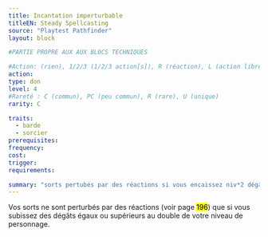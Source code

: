 ```yaml
---
title: Incantation imperturbable
titleEN: Steady Spellcasting
source: "Playtest Pathfinder"
layout: block

#PARTIE PROPRE AUX AUX BLOCS TECHNIQUES

#Action: (rien), 1/2/3 (1/2/3 action[s]), R (réaction), L (action libre)
action: 
type: don
level: 4
#Rareté : C (commun), PC (peu commun), R (rare), U (unique)
rarity: C

traits:
  - barde
  - sorcier
prerequisites: 
frequency: 
cost:
trigger: 
requirements: 

summary: "sorts pertubés par des réactions si vous encaissez niv*2 dégâts"
---
```


Vos sorts ne sont perturbés par des réactions (voir page <mark>196</mark>) que si vous subissez des dégâts égaux ou supérieurs au double de votre niveau de personnage.